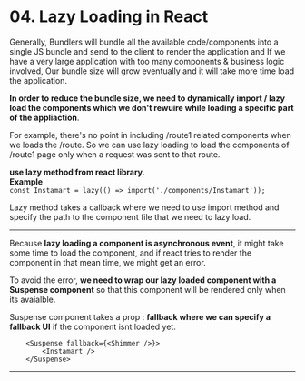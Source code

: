 # 04. Lazy Loading in React

Generally, Bundlers will bundle all the available code/components into a single JS bundle and send to the client to render the application and If we have a very large application with too many components & business logic involved,
Our bundle size will grow eventually and it will take more time load the application.

**In order to reduce the bundle size, we need to dynamically import / lazy load the components which we don't rewuire while loading a specific part of the appliaction**.

For example, there's no point in including /route1 related components when we loads the /route. So we can use lazy loading to load the components of /route1 page only when a request was sent to that route.

**use lazy method from react library**.<br>
**Example**<br>
`const Instamart = lazy(() => import('./components/Instamart'));`

Lazy method takes a callback where we need to use import method and specify the path to the component file that we need to lazy load.

---

Because **lazy loading a component is asynchronous event**, it might take some time to load the component, and if react tries to render the component in that mean time, we might get an error.

To avoid the error, **we need to wrap our lazy loaded component with a Suspense component** so that this component will be rendered only when its avaialble.

Suspense component takes a prop : **fallback where we can specify a fallback UI** if the component isnt loaded yet.

        <Suspense fallback={<Shimmer />}>
            <Instamart />
        </Suspense>


---
